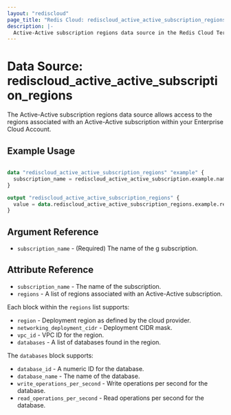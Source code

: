 ```yaml
---
layout: "rediscloud"
page_title: "Redis Cloud: rediscloud_active_active_subscription_regions"
description: |-
  Active-Active subscription regions data source in the Redis Cloud Terraform provider.
---
```


# Data Source: rediscloud_active_active_subscription_regions

The Active-Active subscription regions data source allows access to the regions associated with an Active-Active subscription within your Enterprise Cloud Account.

## Example Usage

```terraform

data "rediscloud_active_active_subscription_regions" "example" {
  subscription_name = rediscloud_active_active_subscription.example.name
}

output "rediscloud_active_active_subscription_regions" {
  value = data.rediscloud_active_active_subscription_regions.example.regions
}
```

## Argument Reference

* `subscription_name` - (Required) The name of the g subscription.

## Attribute Reference

* `subscription_name` - The name of the subscription.
* `regions` - A list of regions associated with an Active-Active subscription.

Each block within the `regions` list supports:

* `region` - Deployment region as defined by the cloud provider.
* `networking_deployment_cidr` - Deployment CIDR mask.
* `vpc_id` - VPC ID for the region.
* `databases` - A list of databases found in the region.

The `databases` block supports:

* `database_id` - A numeric ID for the database.
* `database_name` - The name of the database.
* `write_operations_per_second` - Write operations per second for the database.
* `read_operations_per_second` - Read operations per second for the database.
